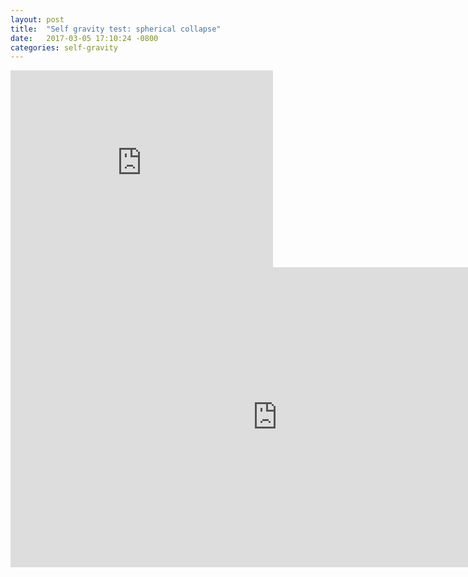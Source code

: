 ```yaml
---
layout: post
title:  "Self gravity test: spherical collapse"
date:   2017-03-05 17:10:24 -0800
categories: self-gravity
---
```


<iframe
  width="420"
  height="315"
  src="https://dl.dropboxusercontent.com/u/4488212/animation.mov"
  frameborder="0"
  allowfullscreen>
</iframe>

<iframe width="854" height="480" src="https://www.youtube.com/embed/WRaaqN2Atxw" frameborder="0" allowfullscreen></iframe>
